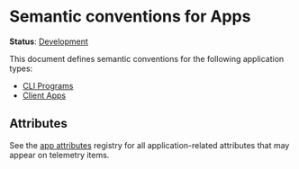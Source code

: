 <!--- Hugo front matter used to generate the website version of this page:
linkTitle: App
--->

# Semantic conventions for Apps

**Status**: [Development][DocumentStatus]

This document defines semantic conventions for the following application types:

* [CLI Programs](cli.md)
* [Client Apps](client-apps.md)

## Attributes

See the [app attributes](/docs/registry/attributes/app.md) registry for all
application-related attributes that may appear on telemetry items.

[DocumentStatus]: https://opentelemetry.io/docs/specs/otel/document-status

